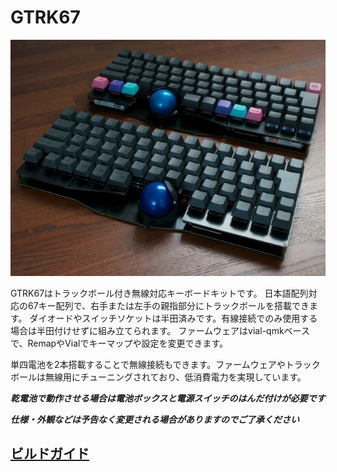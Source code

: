 # GTRK67

![](img/gtrk67.JPG)

GTRK67はトラックボール付き無線対応キーボードキットです。
日本語配列対応の67キー配列で、右手または左手の親指部分にトラックボールを搭載できます。
ダイオードやスイッチソケットは半田済みです。有線接続でのみ使用する場合は半田付けせずに組み立てられます。
ファームウェアはvial-qmkベースで、RemapやVialでキーマップや設定を変更できます。

単四電池を2本搭載することで無線接続もできます。ファームウェアやトラックボールは無線用にチューニングされており、低消費電力を実現しています。

***乾電池で動作させる場合は電池ボックスと電源スイッチのはんだ付けが必要です***

***仕様・外観などは予告なく変更される場合がありますのでご了承ください***

## [ビルドガイド](./gtrk67-build-guide.md)
